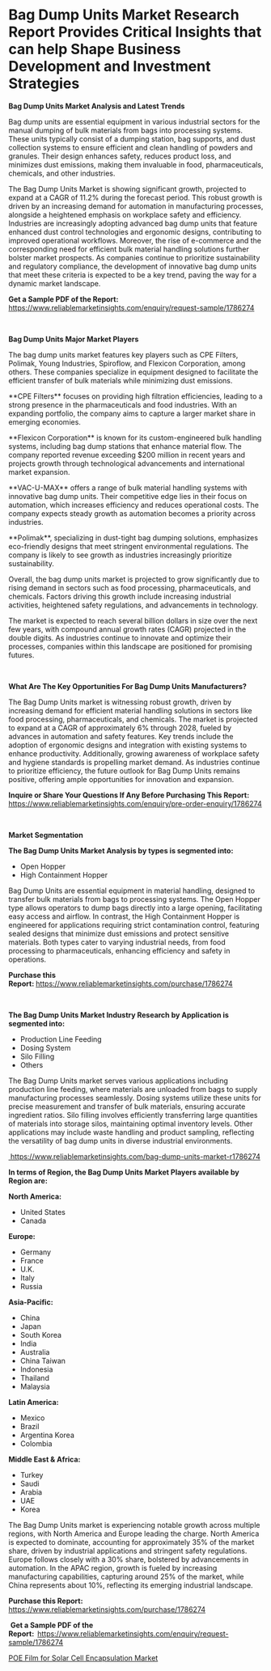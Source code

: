 <p><h1>Bag Dump Units Market Research Report Provides Critical Insights that can help Shape Business Development and Investment Strategies</h1></p><p><strong>Bag Dump Units Market Analysis and Latest Trends</strong></p>
<p><p>Bag dump units are essential equipment in various industrial sectors for the manual dumping of bulk materials from bags into processing systems. These units typically consist of a dumping station, bag supports, and dust collection systems to ensure efficient and clean handling of powders and granules. Their design enhances safety, reduces product loss, and minimizes dust emissions, making them invaluable in food, pharmaceuticals, chemicals, and other industries.</p><p>The Bag Dump Units Market is showing significant growth, projected to expand at a CAGR of 11.2% during the forecast period. This robust growth is driven by an increasing demand for automation in manufacturing processes, alongside a heightened emphasis on workplace safety and efficiency. Industries are increasingly adopting advanced bag dump units that feature enhanced dust control technologies and ergonomic designs, contributing to improved operational workflows. Moreover, the rise of e-commerce and the corresponding need for efficient bulk material handling solutions further bolster market prospects. As companies continue to prioritize sustainability and regulatory compliance, the development of innovative bag dump units that meet these criteria is expected to be a key trend, paving the way for a dynamic market landscape.</p></p>
<p><strong>Get a Sample PDF of the Report:&nbsp;</strong> <a href="https://www.reliablemarketinsights.com/enquiry/request-sample/1786274?utm_campaign=3044&utm_medium=2&utm_source=Github&utm_content=ia&utm_term=25032025&utm_id=bag-dump-units">https://www.reliablemarketinsights.com/enquiry/request-sample/1786274</a></p>
<p>&nbsp;</p>
<p><strong>Bag Dump Units Major Market Players</strong></p>
<p><p>The bag dump units market features key players such as CPE Filters, Polimak, Young Industries, Spiroflow, and Flexicon Corporation, among others. These companies specialize in equipment designed to facilitate the efficient transfer of bulk materials while minimizing dust emissions.</p><p>**CPE Filters** focuses on providing high filtration efficiencies, leading to a strong presence in the pharmaceuticals and food industries. With an expanding portfolio, the company aims to capture a larger market share in emerging economies.</p><p>**Flexicon Corporation** is known for its custom-engineered bulk handling systems, including bag dump stations that enhance material flow. The company reported revenue exceeding $200 million in recent years and projects growth through technological advancements and international market expansion.</p><p>**VAC-U-MAX** offers a range of bulk material handling systems with innovative bag dump units. Their competitive edge lies in their focus on automation, which increases efficiency and reduces operational costs. The company expects steady growth as automation becomes a priority across industries.</p><p>**Polimak**, specializing in dust-tight bag dumping solutions, emphasizes eco-friendly designs that meet stringent environmental regulations. The company is likely to see growth as industries increasingly prioritize sustainability.</p><p>Overall, the bag dump units market is projected to grow significantly due to rising demand in sectors such as food processing, pharmaceuticals, and chemicals. Factors driving this growth include increasing industrial activities, heightened safety regulations, and advancements in technology. </p><p>The market is expected to reach several billion dollars in size over the next few years, with compound annual growth rates (CAGR) projected in the double digits. As industries continue to innovate and optimize their processes, companies within this landscape are positioned for promising futures.</p></p>
<p>&nbsp;</p>
<p><strong>What Are The Key Opportunities For Bag Dump Units Manufacturers?</strong></p>
<p><p>The Bag Dump Units market is witnessing robust growth, driven by increasing demand for efficient material handling solutions in sectors like food processing, pharmaceuticals, and chemicals. The market is projected to expand at a CAGR of approximately 6% through 2028, fueled by advances in automation and safety features. Key trends include the adoption of ergonomic designs and integration with existing systems to enhance productivity. Additionally, growing awareness of workplace safety and hygiene standards is propelling market demand. As industries continue to prioritize efficiency, the future outlook for Bag Dump Units remains positive, offering ample opportunities for innovation and expansion.</p></p>
<p><strong>Inquire or Share Your Questions If Any Before Purchasing This Report:</strong> <a href="https://www.reliablemarketinsights.com/enquiry/pre-order-enquiry/1786274?utm_campaign=3044&utm_medium=2&utm_source=Github&utm_content=ia&utm_term=25032025&utm_id=bag-dump-units">https://www.reliablemarketinsights.com/enquiry/pre-order-enquiry/1786274</a></p>
<p>&nbsp;</p>
<p><strong>Market Segmentation</strong></p>
<p><strong>The Bag Dump Units Market Analysis by types is segmented into:</strong></p>
<p><ul><li>Open Hopper</li><li>High Containment Hopper</li></ul></p>
<p><p>Bag Dump Units are essential equipment in material handling, designed to transfer bulk materials from bags to processing systems. The Open Hopper type allows operators to dump bags directly into a large opening, facilitating easy access and airflow. In contrast, the High Containment Hopper is engineered for applications requiring strict contamination control, featuring sealed designs that minimize dust emissions and protect sensitive materials. Both types cater to varying industrial needs, from food processing to pharmaceuticals, enhancing efficiency and safety in operations.</p></p>
<p><strong>Purchase this Report:&nbsp;</strong><a href="https://www.reliablemarketinsights.com/purchase/1786274?utm_campaign=3044&utm_medium=2&utm_source=Github&utm_content=ia&utm_term=25032025&utm_id=bag-dump-units">https://www.reliablemarketinsights.com/purchase/1786274</a></p>
<p>&nbsp;</p>
<p><strong>The Bag Dump Units Market Industry Research by Application is segmented into:</strong></p>
<p><ul><li>Production Line Feeding</li><li>Dosing System</li><li>Silo Filling</li><li>Others</li></ul></p>
<p><p>The Bag Dump Units market serves various applications including production line feeding, where materials are unloaded from bags to supply manufacturing processes seamlessly. Dosing systems utilize these units for precise measurement and transfer of bulk materials, ensuring accurate ingredient ratios. Silo filling involves efficiently transferring large quantities of materials into storage silos, maintaining optimal inventory levels. Other applications may include waste handling and product sampling, reflecting the versatility of bag dump units in diverse industrial environments.</p></p>
<p><a href="https://www.reliablemarketinsights.com/bag-dump-units-market-r1786274?utm_campaign=3044&utm_medium=2&utm_source=Github&utm_content=ia&utm_term=25032025&utm_id=bag-dump-units">&nbsp;https://www.reliablemarketinsights.com/bag-dump-units-market-r1786274</a></p>
<p><strong>In terms of Region, the Bag Dump Units Market Players available by Region are:</strong></p>
<p>
    <p> <strong> North America: </strong>
        <ul>
            <li>United States</li>
            <li>Canada</li>
        </ul>
        </p> 
    <p> <strong> Europe: </strong>
        <ul>
            <li>Germany</li>
            <li>France</li>
            <li>U.K.</li>
            <li>Italy</li>
            <li>Russia</li>
        </ul>
        </p> 
    <p> <strong> Asia-Pacific: </strong>
        <ul>
            <li>China</li>
            <li>Japan</li>
            <li>South Korea</li>
            <li>India</li>
            <li>Australia</li>
            <li>China Taiwan</li>
            <li>Indonesia</li>
            <li>Thailand</li>
            <li>Malaysia</li>
        </ul>
        </p> 
    <p> <strong> Latin America: </strong>
        <ul>
            <li>Mexico</li>
            <li>Brazil</li>
            <li>Argentina Korea</li>
            <li>Colombia</li>
        </ul>
        </p> 
    <p> <strong> Middle East & Africa: </strong>
        <ul>
            <li>Turkey</li>
            <li>Saudi</li>
            <li>Arabia</li>
            <li>UAE</li>
            <li>Korea</li>
        </ul>
    </p>
    </p>
<p><p>The Bag Dump Units market is experiencing notable growth across multiple regions, with North America and Europe leading the charge. North America is expected to dominate, accounting for approximately 35% of the market share, driven by industrial applications and stringent safety regulations. Europe follows closely with a 30% share, bolstered by advancements in automation. In the APAC region, growth is fueled by increasing manufacturing capabilities, capturing around 25% of the market, while China represents about 10%, reflecting its emerging industrial landscape.</p></p>
<p><strong>Purchase this Report: </strong><a href="https://www.reliablemarketinsights.com/purchase/1786274?utm_campaign=3044&utm_medium=2&utm_source=Github&utm_content=ia&utm_term=25032025&utm_id=bag-dump-units">https://www.reliablemarketinsights.com/purchase/1786274</a></p>
<p>&nbsp;<strong>Get a Sample PDF of the Report:&nbsp;&nbsp;</strong><a href="https://www.reliablemarketinsights.com/enquiry/request-sample/1786274?utm_campaign=3044&utm_medium=2&utm_source=Github&utm_content=ia&utm_term=25032025&utm_id=bag-dump-units">https://www.reliablemarketinsights.com/enquiry/request-sample/1786274</a></p>
<p><strong></strong></p>
<p><p><a href="https://github.com/kaqiewan/Market-Research-Report-List-1/blob/main/poe-film-for-solar-cell-encapsulation-market.md?utm_campaign=3044&utm_medium=2&utm_source=Github&utm_content=ia&utm_term=25032025&utm_id=bag-dump-units">POE Film for Solar Cell Encapsulation Market</a></p></p>